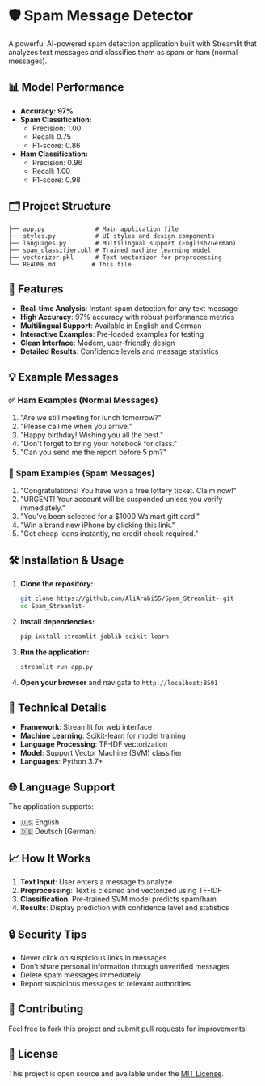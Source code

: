 # 🛡️ Spam Message Detector

A powerful AI-powered spam detection application built with Streamlit that analyzes text messages and classifies them as spam or ham (normal messages).

## 📊 Model Performance

- **Accuracy: 97%**
- **Spam Classification:**
  - Precision: 1.00
  - Recall: 0.75
  - F1-score: 0.86
- **Ham Classification:**
  - Precision: 0.96
  - Recall: 1.00
  - F1-score: 0.98

## 🗂️ Project Structure

```
├── app.py              # Main application file
├── styles.py           # UI styles and design components
├── languages.py        # Multilingual support (English/German)
├── spam_classifier.pkl # Trained machine learning model
├── vectorizer.pkl      # Text vectorizer for preprocessing
└── README.md          # This file
```

## 🚀 Features

- **Real-time Analysis**: Instant spam detection for any text message
- **High Accuracy**: 97% accuracy with robust performance metrics
- **Multilingual Support**: Available in English and German
- **Interactive Examples**: Pre-loaded examples for testing
- **Clean Interface**: Modern, user-friendly design
- **Detailed Results**: Confidence levels and message statistics

## 💡 Example Messages

### ✅ Ham Examples (Normal Messages)
1. "Are we still meeting for lunch tomorrow?"
2. "Please call me when you arrive."
3. "Happy birthday! Wishing you all the best."
4. "Don't forget to bring your notebook for class."
5. "Can you send me the report before 5 pm?"

### 🚨 Spam Examples (Spam Messages)
1. "Congratulations! You have won a free lottery ticket. Claim now!"
2. "URGENT! Your account will be suspended unless you verify immediately."
3. "You've been selected for a $1000 Walmart gift card."
4. "Win a brand new iPhone by clicking this link."
5. "Get cheap loans instantly, no credit check required."

## 🛠️ Installation & Usage

1. **Clone the repository:**
   ```bash
   git clone https://github.com/AliArabi55/Spam_Streamlit-.git
   cd Spam_Streamlit-
   ```

2. **Install dependencies:**
   ```bash
   pip install streamlit joblib scikit-learn
   ```

3. **Run the application:**
   ```bash
   streamlit run app.py
   ```

4. **Open your browser** and navigate to `http://localhost:8501`

## 🔧 Technical Details

- **Framework**: Streamlit for web interface
- **Machine Learning**: Scikit-learn for model training
- **Language Processing**: TF-IDF vectorization
- **Model**: Support Vector Machine (SVM) classifier
- **Languages**: Python 3.7+

## 🌐 Language Support

The application supports:
- 🇺🇸 English
- 🇩🇪 Deutsch (German)

## 📈 How It Works

1. **Text Input**: User enters a message to analyze
2. **Preprocessing**: Text is cleaned and vectorized using TF-IDF
3. **Classification**: Pre-trained SVM model predicts spam/ham
4. **Results**: Display prediction with confidence level and statistics

## 🔒 Security Tips

- Never click on suspicious links in messages
- Don't share personal information through unverified messages
- Delete spam messages immediately
- Report suspicious messages to relevant authorities

## 🤝 Contributing

Feel free to fork this project and submit pull requests for improvements!

## 📄 License

This project is open source and available under the [MIT License](LICENSE).
